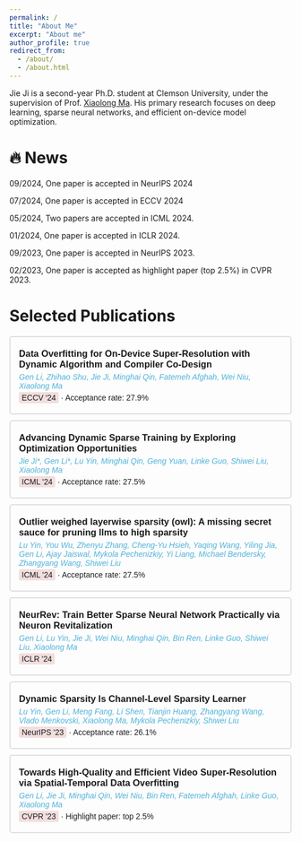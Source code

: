 ```yaml
---
permalink: /
title: "About Me"
excerpt: "About me"
author_profile: true
redirect_from: 
  - /about/
  - /about.html
---
```


Jie Ji is a second-year Ph.D. student at Clemson University, under the supervision of Prof. [Xiaolong Ma](https://xiaolongma2016.com/). His primary research focuses on deep learning, sparse neural networks, and efficient on-device model optimization.

🔥 News
======
09/2024, One paper is accepted in NeurIPS 2024

07/2024, One paper is accepted in ECCV 2024

05/2024, Two papers are accepted in ICML 2024.

01/2024, One paper is accepted in ICLR 2024.

09/2023, One paper is accepted in NeurIPS 2023.

02/2023, One paper is accepted as highlight paper (top 2.5%) in CVPR 2023.


Selected Publications
======
<div style="font-family: Arial, sans-serif;">
  <style>
    .publication-card {
      padding: 15px;
      margin-bottom: 10px;
      border: 2px solid #dfdfdf;  /* Very light gray border */
      border-radius: 5px;
      transition: box-shadow 0.3s ease, border 0.3s ease;
    }
    .publication-card:hover {
      box-shadow: 0 4px 8px rgba(0, 0, 0, 0.1);
      border-color: #d0d0d0;  /* Slightly darker gray color on hover */
    }
  </style>

  <!-- First Paper -->
  <div class="publication-card">
    <h3 style="margin: 5px 0;">Data Overfitting for On-Device Super-Resolution with Dynamic Algorithm and Compiler Co-Design</h3>
    <p style="margin: 5px 0; color: #4fb2d9;"><i>Gen Li, Zhihao Shu, Jie Ji, Minghai Qin, Fatemeh Afghah, Wei Niu, Xiaolong Ma</i></p>
    <p style="margin: 5px 0;"><span style="background-color: #f2dede; padding: 2px 5px; border-radius: 3px;">ECCV '24</span> &middot; Acceptance rate: 27.9%</p>
  </div>
  
  <div class="publication-card">
    <h3 style="margin: 5px 0;">Advancing Dynamic Sparse Training by Exploring Optimization Opportunities</h3>
    <p style="margin: 5px 0; color: #4fb2d9;"><i>Jie Ji*, Gen Li*, Lu Yin, Minghai Qin, Geng Yuan, Linke Guo, Shiwei Liu, Xiaolong Ma</i></p>
    <p style="margin: 5px 0;"><span style="background-color: #f2dede; padding: 2px 5px; border-radius: 3px;">ICML '24</span> &middot; Acceptance rate: 27.5%</p>
  </div>
  
  <div class="publication-card">
    <h3 style="margin: 5px 0;">Outlier weighed layerwise sparsity (owl): A missing secret sauce for pruning llms to high sparsity</h3>
    <p style="margin: 5px 0; color: #4fb2d9;"><i>Lu Yin, You Wu, Zhenyu Zhang, Cheng-Yu Hsieh, Yaqing Wang, Yiling Jia, Gen Li, Ajay Jaiswal, Mykola Pechenizkiy, Yi Liang, Michael Bendersky, Zhangyang Wang, Shiwei Liu</i></p>
    <p style="margin: 5px 0;"><span style="background-color: #f2dede; padding: 2px 5px; border-radius: 3px;">ICML '24</span> &middot; Acceptance rate: 27.5%</p>
  </div>

  <div class="publication-card">
    <h3 style="margin: 5px 0;">NeurRev: Train Better Sparse Neural Network Practically via Neuron Revitalization</h3>
    <p style="margin: 5px 0; color: #4fb2d9;"><i>Gen Li, Lu Yin, Jie Ji, Wei Niu, Minghai Qin, Bin Ren, Linke Guo, Shiwei Liu, Xiaolong Ma</i></p>
    <p style="margin: 5px 0;"><span style="background-color: #f2dede; padding: 2px 5px; border-radius: 3px;">ICLR '24</span></p>
  </div>
  
  <div class="publication-card">
    <h3 style="margin: 5px 0;">Dynamic Sparsity Is Channel-Level Sparsity Learner</h3>
    <p style="margin: 5px 0; color: #4fb2d9;"><i>Lu Yin, Gen Li, Meng Fang, Li Shen, Tianjin Huang, Zhangyang Wang, Vlado Menkovski, Xiaolong Ma, Mykola Pechenizkiy, Shiwei Liu</i></p>
    <p style="margin: 5px 0;"><span style="background-color: #f2dede; padding: 2px 5px; border-radius: 3px;">NeurIPS '23</span> &middot; Acceptance rate: 26.1%</p>
  </div>

  <!-- Second Paper -->
  <div class="publication-card">
    <h3 style="margin: 5px 0;">Towards High-Quality and Efficient Video Super-Resolution via Spatial-Temporal Data Overfitting</h3>
    <p style="margin: 5px 0; color: #4fb2d9;"><i>Gen Li, Jie Ji, Minghai Qin, Wei Niu, Bin Ren, Fatemeh Afghah, Linke Guo, Xiaolong Ma</i></p>
    <p style="margin: 5px 0;"><span style="background-color: #f2dede; padding: 2px 5px; border-radius: 3px;">CVPR '23</span> &middot; Highlight paper: top 2.5%</p>
  </div>

</div>
